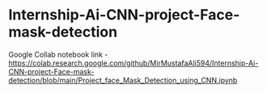 # Internship-Ai-CNN-project-Face-mask-detection 
Google Collab notebook link - https://colab.research.google.com/github/MirMustafaAli594/Internship-Ai-CNN-project-Face-mask-detection/blob/main/Project_face_Mask_Detection_using_CNN.ipynb
